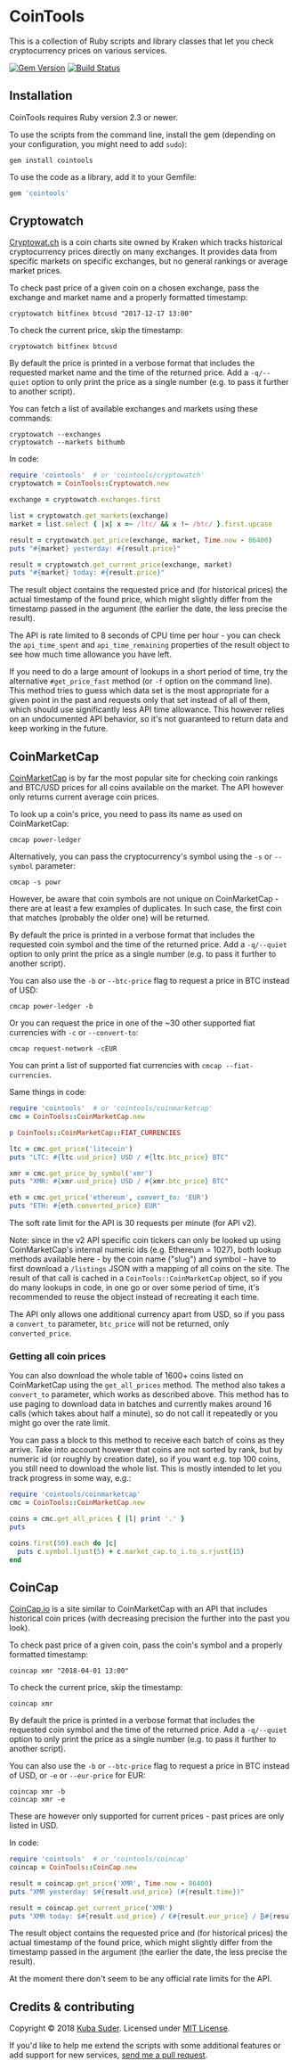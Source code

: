 # CoinTools

This is a collection of Ruby scripts and library classes that let you check cryptocurrency prices on various services.

[![Gem Version](https://badge.fury.io/rb/cointools.svg)](https://badge.fury.io/rb/cointools) [![Build Status](https://travis-ci.org/mackuba/cointools.svg?branch=master)](https://travis-ci.org/mackuba/cointools)


## Installation

CoinTools requires Ruby version 2.3 or newer.

To use the scripts from the command line, install the gem (depending on your configuration, you might need to add `sudo`):

```
gem install cointools
```

To use the code as a library, add it to your Gemfile:

```ruby
gem 'cointools'
```

## Cryptowatch

[Cryptowat.ch](https://cryptowat.ch) is a coin charts site owned by Kraken which tracks historical cryptocurrency prices directly on many exchanges. It provides data from specific markets on specific exchanges, but no general rankings or average market prices.

To check past price of a given coin on a chosen exchange, pass the exchange and market name and a properly formatted timestamp:

```
cryptowatch bitfinex btcusd "2017-12-17 13:00"
```

To check the current price, skip the timestamp:

```
cryptowatch bitfinex btcusd
```

By default the price is printed in a verbose format that includes the requested market name and the time of the returned price. Add a `-q/--quiet` option to only print the price as a single number (e.g. to pass it further to another script).

You can fetch a list of available exchanges and markets using these commands:

```
cryptowatch --exchanges
cryptowatch --markets bithumb
```

In code:

```ruby
require 'cointools'  # or 'cointools/cryptowatch'
cryptowatch = CoinTools::Cryptowatch.new

exchange = cryptowatch.exchanges.first

list = cryptowatch.get_markets(exchange)
market = list.select { |x| x =~ /ltc/ && x !~ /btc/ }.first.upcase

result = cryptowatch.get_price(exchange, market, Time.now - 86400)
puts "#{market} yesterday: #{result.price}"

result = cryptowatch.get_current_price(exchange, market)
puts "#{market} today: #{result.price}"
```

The result object contains the requested price and (for historical prices) the actual timestamp of the found price, which might slightly differ from the timestamp passed in the argument (the earlier the date, the less precise the result).

The API is rate limited to 8 seconds of CPU time per hour - you can check the `api_time_spent` and `api_time_remaining` properties of the result object to see how much time allowance you have left.

If you need to do a large amount of lookups in a short period of time, try the alternative `#get_price_fast` method (or `-f` option on the command line). This method tries to guess which data set is the most appropriate for a given point in the past and requests only that set instead of all of them, which should use significantly less API time allowance. This however relies on an undocumented API behavior, so it's not guaranteed to return data and keep working in the future.


## CoinMarketCap

[CoinMarketCap](https://coinmarketcap.com) is by far the most popular site for checking coin rankings and BTC/USD prices for all coins available on the market. The API however only returns current average coin prices.

To look up a coin's price, you need to pass its name as used on CoinMarketCap:

```
cmcap power-ledger
```

Alternatively, you can pass the cryptocurrency's symbol using the `-s` or `--symbol` parameter:

```
cmcap -s powr
```

However, be aware that coin symbols are not unique on CoinMarketCap - there are at least a few examples of duplicates. In such case, the first coin that matches (probably the older one) will be returned.

By default the price is printed in a verbose format that includes the requested coin symbol and the time of the returned price. Add a `-q/--quiet` option to only print the price as a single number (e.g. to pass it further to another script).

You can also use the `-b` or `--btc-price` flag to request a price in BTC instead of USD:

```
cmcap power-ledger -b
```

Or you can request the price in one of the ~30 other supported fiat currencies with `-c` or `--convert-to`:

```
cmcap request-network -cEUR
```

You can print a list of supported fiat currencies with `cmcap --fiat-currencies`.

Same things in code:

```ruby
require 'cointools'  # or 'cointools/coinmarketcap'
cmc = CoinTools::CoinMarketCap.new

p CoinTools::CoinMarketCap::FIAT_CURRENCIES

ltc = cmc.get_price('litecoin')
puts "LTC: #{ltc.usd_price} USD / #{ltc.btc_price} BTC"

xmr = cmc.get_price_by_symbol('xmr')
puts "XMR: #{xmr.usd_price} USD / #{xmr.btc_price} BTC"

eth = cmc.get_price('ethereum', convert_to: 'EUR')
puts "ETH: #{eth.converted_price} EUR"
```

The soft rate limit for the API is 30 requests per minute (for API v2).

Note: since in the v2 API specific coin tickers can only be looked up using CoinMarketCap's internal numeric ids (e.g. Ethereum = 1027), both lookup methods available here - by the coin name ("slug") and symbol - have to first download a `/listings` JSON with a mapping of all coins on the site. The result of that call is cached in a `CoinTools::CoinMarketCap` object, so if you do many lookups in code, in one go or over some period of time, it's recommended to reuse the object instead of recreating it each time.

The API only allows one additional currency apart from USD, so if you pass a `convert_to` parameter, `btc_price` will not be returned, only `converted_price`.


### Getting all coin prices

You can also download the whole table of 1600+ coins listed on CoinMarketCap using the `get_all_prices` method. The method also takes a `convert_to` parameter, which works as described above. This method has to use paging to download data in batches and currently makes around 16 calls (which takes about half a minute), so do not call it repeatedly or you might go over the rate limit.

You can pass a block to this method to receive each batch of coins as they arrive. Take into account however that coins are not sorted by rank, but by numeric id (or roughly by creation date), so if you want e.g. top 100 coins, you still need to download the whole list. This is mostly intended to let you track progress in some way, e.g.:

```ruby
require 'cointools/coinmarketcap'
cmc = CoinTools::CoinMarketCap.new

coins = cmc.get_all_prices { |l| print '.' }
puts

coins.first(50).each do |c|
  puts c.symbol.ljust(5) + c.market_cap.to_i.to_s.rjust(15)
end
```


## CoinCap

[CoinCap.io](https://coincap.io) is a site similar to CoinMarketCap with an API that includes historical coin prices (with decreasing precision the further into the past you look).

To check past price of a given coin, pass the coin's symbol and a properly formatted timestamp:

```
coincap xmr "2018-04-01 13:00"
```

To check the current price, skip the timestamp:

```
coincap xmr
```

By default the price is printed in a verbose format that includes the requested coin symbol and the time of the returned price. Add a `-q/--quiet` option to only print the price as a single number (e.g. to pass it further to another script).

You can also use the `-b` or `--btc-price` flag to request a price in BTC instead of USD, or `-e` or `--eur-price` for EUR:

```
coincap xmr -b
coincap xmr -e
```

These are however only supported for current prices - past prices are only listed in USD.

In code:

```ruby
require 'cointools'  # or 'cointools/coincap'
coincap = CoinTools::CoinCap.new

result = coincap.get_price('XMR', Time.now - 86400)
puts "XMR yesterday: $#{result.usd_price} (#{result.time})"

result = coincap.get_current_price('XMR')
puts "XMR today: $#{result.usd_price} / €#{result.eur_price} / ₿#{result.btc_price}"
```

The result object contains the requested price and (for historical prices) the actual timestamp of the found price, which might slightly differ from the timestamp passed in the argument (the earlier the date, the less precise the result).

At the moment there don't seem to be any official rate limits for the API.


## Credits & contributing

Copyright © 2018 [Kuba Suder](https://mackuba.eu). Licensed under [MIT License](http://opensource.org/licenses/MIT).

If you'd like to help me extend the scripts with some additional features or add support for new services, [send me a pull request](https://github.com/mackuba/cointools/pulls).
